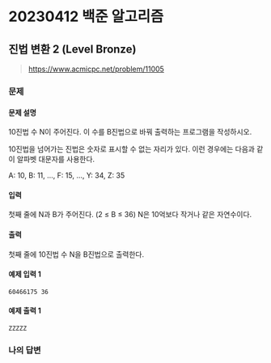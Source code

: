 # 20230412 백준 알고리즘

## 진법 변환 2 (Level Bronze)
> https://www.acmicpc.net/problem/11005

### 문제
#### 문제 설명
10진법 수 N이 주어진다. 이 수를 B진법으로 바꿔 출력하는 프로그램을 작성하시오.

10진법을 넘어가는 진법은 숫자로 표시할 수 없는 자리가 있다. 이런 경우에는 다음과 같이 알파벳 대문자를 사용한다.

A: 10, B: 11, ..., F: 15, ..., Y: 34, Z: 35

#### 입력
첫째 줄에 N과 B가 주어진다. (2 ≤ B ≤ 36) N은 10억보다 작거나 같은 자연수이다.

#### 출력
첫째 줄에 10진법 수 N을 B진법으로 출력한다.

#### 예제 입력 1
```
60466175 36
```

#### 예제 출력 1
```
ZZZZZ
```

### 나의 답변
```python

```